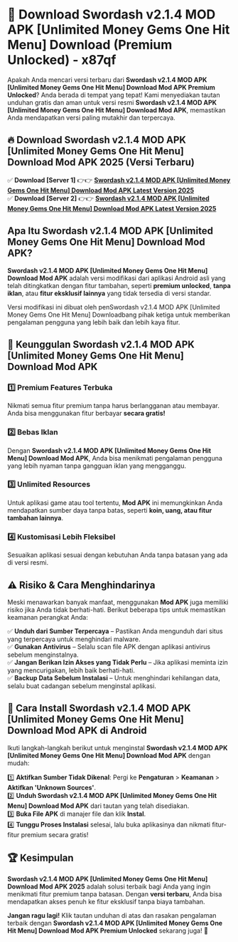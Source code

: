 # 🎯 Download Swordash v2.1.4 MOD APK [Unlimited Money Gems One Hit Menu] Download (Premium Unlocked) -  x87qf

Apakah Anda mencari versi terbaru dari **Swordash v2.1.4 MOD APK [Unlimited Money Gems One Hit Menu] Download Mod APK Premium Unlocked**? Anda berada di tempat yang tepat! Kami menyediakan tautan unduhan gratis dan aman untuk versi resmi **Swordash v2.1.4 MOD APK [Unlimited Money Gems One Hit Menu] Download Mod APK**, memastikan Anda mendapatkan versi paling mutakhir dan terpercaya.

## 🔥 Download Swordash v2.1.4 MOD APK [Unlimited Money Gems One Hit Menu] Download Mod APK 2025 (Versi Terbaru)

✅ **Download [Server 1]** 👉👉 [**Swordash v2.1.4 MOD APK [Unlimited Money Gems One Hit Menu] Download Mod APK Latest Version 2025**](https://momento.my/?title=Swordash_v2.1.4_MOD_APK_[Unlimited_Money_Gems_One_Hit_Menu]_Download)  
✅ **Download [Server 2]** 👉👉 [**Swordash v2.1.4 MOD APK [Unlimited Money Gems One Hit Menu] Download Mod APK Latest Version 2025**](https://momento.my/?title=Swordash_v2.1.4_MOD_APK_[Unlimited_Money_Gems_One_Hit_Menu]_Download)  

## Apa Itu Swordash v2.1.4 MOD APK [Unlimited Money Gems One Hit Menu] Download Mod APK?

**Swordash v2.1.4 MOD APK [Unlimited Money Gems One Hit Menu] Download Mod APK** adalah versi modifikasi dari aplikasi Android asli yang telah ditingkatkan dengan fitur tambahan, seperti **premium unlocked**, **tanpa iklan**, atau **fitur eksklusif lainnya** yang tidak tersedia di versi standar.

Versi modifikasi ini dibuat oleh penSwordash v2.1.4 MOD APK [Unlimited Money Gems One Hit Menu] Downloadbang pihak ketiga untuk memberikan pengalaman pengguna yang lebih baik dan lebih kaya fitur.

## 🎯 Keunggulan Swordash v2.1.4 MOD APK [Unlimited Money Gems One Hit Menu] Download Mod APK

### 1️⃣ Premium Features Terbuka
Nikmati semua fitur premium tanpa harus berlangganan atau membayar. Anda bisa menggunakan fitur berbayar **secara gratis!**

### 2️⃣ Bebas Iklan
Dengan **Swordash v2.1.4 MOD APK [Unlimited Money Gems One Hit Menu] Download Mod APK**, Anda bisa menikmati pengalaman pengguna yang lebih nyaman tanpa gangguan iklan yang mengganggu.

### 3️⃣ Unlimited Resources
Untuk aplikasi game atau tool tertentu, **Mod APK** ini memungkinkan Anda mendapatkan sumber daya tanpa batas, seperti **koin, uang, atau fitur tambahan lainnya**.

### 4️⃣ Kustomisasi Lebih Fleksibel
Sesuaikan aplikasi sesuai dengan kebutuhan Anda tanpa batasan yang ada di versi resmi.

## ⚠️ Risiko & Cara Menghindarinya

Meski menawarkan banyak manfaat, menggunakan **Mod APK** juga memiliki risiko jika Anda tidak berhati-hati. Berikut beberapa tips untuk memastikan keamanan perangkat Anda:

✅ **Unduh dari Sumber Terpercaya** – Pastikan Anda mengunduh dari situs yang terpercaya untuk menghindari malware.  
✅ **Gunakan Antivirus** – Selalu scan file APK dengan aplikasi antivirus sebelum menginstalnya.  
✅ **Jangan Berikan Izin Akses yang Tidak Perlu** – Jika aplikasi meminta izin yang mencurigakan, lebih baik berhati-hati.  
✅ **Backup Data Sebelum Instalasi** – Untuk menghindari kehilangan data, selalu buat cadangan sebelum menginstal aplikasi.

## 📌 Cara Install Swordash v2.1.4 MOD APK [Unlimited Money Gems One Hit Menu] Download Mod APK di Android

Ikuti langkah-langkah berikut untuk menginstal **Swordash v2.1.4 MOD APK [Unlimited Money Gems One Hit Menu] Download Mod APK** dengan mudah:

1️⃣ **Aktifkan Sumber Tidak Dikenal**: Pergi ke **Pengaturan** > **Keamanan** > **Aktifkan 'Unknown Sources'**.  
2️⃣ **Unduh Swordash v2.1.4 MOD APK [Unlimited Money Gems One Hit Menu] Download Mod APK** dari tautan yang telah disediakan.  
3️⃣ **Buka File APK** di manajer file dan klik **Instal**.  
4️⃣ **Tunggu Proses Instalasi** selesai, lalu buka aplikasinya dan nikmati fitur-fitur premium secara gratis!

## 🏆 Kesimpulan

**Swordash v2.1.4 MOD APK [Unlimited Money Gems One Hit Menu] Download Mod APK 2025** adalah solusi terbaik bagi Anda yang ingin menikmati fitur premium tanpa batasan. Dengan **versi terbaru**, Anda bisa mendapatkan akses penuh ke fitur eksklusif tanpa biaya tambahan.

**Jangan ragu lagi!** Klik tautan unduhan di atas dan rasakan pengalaman terbaik dengan **Swordash v2.1.4 MOD APK [Unlimited Money Gems One Hit Menu] Download Mod APK Premium Unlocked** sekarang juga! 🚀
